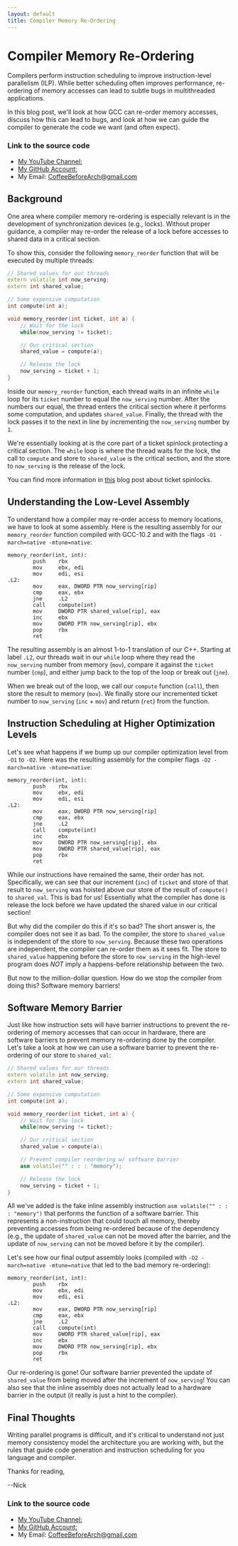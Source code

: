 ```yaml
---
layout: default
title: Compiler Memory Re-Ordering
---
```


# Compiler Memory Re-Ordering

Compilers perform instruction scheduling to improve instruction-level parallelism (ILP). While better scheduling often improves performance, re-ordering of memory accesses can lead to subtle bugs in multithreaded applications.

In this blog post, we'll look at how GCC can re-order memory accesses, discuss how this can lead to bugs, and look at how we can guide the compiler to generate the code we want (and often expect).

### Link to the source code

- [My YouTube Channel: ](https://www.youtube.com/channel/UCsi5-meDM5Q5NE93n_Ya7GA?view_as=subscriber)
- [My GitHub Account: ](https://github.com/CoffeeBeforeArch)
- My Email: CoffeeBeforeArch@gmail.com

## Background

One area where compiler memory re-ordering is especially relevant is in the development of synchronization devices (e.g., locks). Without proper guidance, a compiler may re-order the release of a lock before accesses to shared data in a critical section.

To show this, consider the following `memory_reorder` function that will be executed by multiple threads:

```cpp
// Shared values for our threads
extern volatile int now_serving;
extern int shared_value;

// Some expensive computation
int compute(int a);

void memory_reorder(int ticket, int a) {
    // Wait for the lock
    while(now_serving != ticket);

    // Our critical section
    shared_value = compute(a);

    // Release the lock
    now_serving = ticket + 1;
}
```

Inside our `memory_reorder` function, each thread waits in an infinite `while` loop for its `ticket` number to equal the `now_serving` number. After the numbers our equal, the thread enters the critical section where it performs some computation, and updates `shared_value`. Finally, the thread with the lock passes it to the next in line by incrementing the `now_serving` number by `1`.

We're essentially looking at is the core part of a ticket spinlock protecting a critical section. The `while` loop is where the thread waits for the lock, the call to `compute` and store to `shared_value` is the critical section, and the store to `now_serving` is the release of the lock.

You can find more information in [this](https://coffeebeforearch.github.io/2020/11/07/spinlocks-6.html) blog post about ticket spinlocks.

## Understanding the Low-Level Assembly

To understand how a compiler may re-order access to memory locations, we have to look at some assembly. Here is the resulting assembly for our `memory_reorder` function compiled with GCC-10.2 and with the flags `-O1 -march=native -mtune=native`:

```assembly
memory_reorder(int, int):
        push    rbx
        mov     ebx, edi
        mov     edi, esi
.L2:
        mov     eax, DWORD PTR now_serving[rip]
        cmp     eax, ebx
        jne     .L2
        call    compute(int)
        mov     DWORD PTR shared_value[rip], eax
        inc     ebx
        mov     DWORD PTR now_serving[rip], ebx
        pop     rbx
        ret
```

The resulting assembly is an almost 1-to-1 translation of our C++. Starting at label `.L2`, our threads wait in our `while` loop where they read the `now_serving` number from memory (`mov`), compare it against the `ticket` number (`cmp`), and either jump back to the top of the loop or break out (`jne`).

When we break out of the loop, we call our `compute` function (`call`), then store the result to memory (`mov`). We finally store our incremented ticket number to `now_serving` (`inc` + `mov`) and return (`ret`) from the function.

## Instruction Scheduling at Higher Optimization Levels

Let's see what happens if we bump up our compiler optimization level from `-O1` to `-O2`. Here was the resulting assembly for the compiler flags `-O2 -march=native -mtune=native`:

```assembly
memory_reorder(int, int):
        push    rbx
        mov     ebx, edi
        mov     edi, esi
.L2:
        mov     eax, DWORD PTR now_serving[rip]
        cmp     eax, ebx
        jne     .L2
        call    compute(int)
        inc     ebx
        mov     DWORD PTR now_serving[rip], ebx
        mov     DWORD PTR shared_value[rip], eax
        pop     rbx
        ret
```

While our instructions have remained the same, their order has not. Specifically, we can see that our increment (`inc`) of `ticket` and store of that result to `now_serving` was  hoisted above our store of the result of `compute()` to `shared_val`. This is bad for us! Essentially what the compiler has done is release the lock before we have updated the shared value in our critical section!

But why did the compiler do this if it's so bad? The short answer is, the compiler does not see it as bad. To the compiler, the store to `shared_value` is independent of the store to `now_serving`. Because these two operations are independent, the compiler can re-order them as it sees fit. The store to `shared_value` happening before the store to `now_serving` in the high-level program does *NOT* imply a happens-before relationship between the two.

But now to the million-dollar question. How do we stop the compiler from doing this? Software memory barriers!

## Software Memory Barrier 

Just like how instruction sets will have barrier instructions to prevent the re-ordering of memory accesses that can occur in hardware, there are software barriers to prevent memory re-ordering done by the compiler. Let's take a look at how we can use a software barrier to prevent the re-ordering of our store to `shared_val`:

```cpp
// Shared values for our threads
extern volatile int now_serving;
extern int shared_value;

// Some expensive computation
int compute(int a);

void memory_reorder(int ticket, int a) {
    // Wait for the lock
    while(now_serving != ticket);

    // Our critical section
    shared_value = compute(a);

    // Prevent compiler reordering w/ software barrier
    asm volatile("" : : : "memory");

    // Release the lock
    now_serving = ticket + 1;
}
```

All we've added is the fake inline assembly instruction `asm volatile("" : : : "memory")` that performs the function of a software barrier. This represents a non-instruction that could touch all memory, thereby preventing accesses from being re-ordered because of the dependency (e.g., the update of `shared_value` can not be moved after the barrier, and the update of `now_serving` can not be moved before it by the compiler).

Let's see how our final output assembly looks (compiled with `-O2 -march=native -mtune=native` that led to the bad memory re-ordering):

```assembly
memory_reorder(int, int):
        push    rbx
        mov     ebx, edi
        mov     edi, esi
.L2:
        mov     eax, DWORD PTR now_serving[rip]
        cmp     eax, ebx
        jne     .L2
        call    compute(int)
        mov     DWORD PTR shared_value[rip], eax
        inc     ebx
        mov     DWORD PTR now_serving[rip], ebx
        pop     rbx
        ret
```

Our re-ordering is gone! Our software barrier prevented the update of `shared_value` from being moved after the increment of `now_serving`! You can also see that the inline assembly does not actually lead to a hardware barrier in the output (it really is just a hint to the compiler).

## Final Thoughts

Writing parallel programs is difficult, and it's critical to understand not just memory consistency model the architecture you are working with, but the rules that guide code generation and instruction scheduling for you language and compiler.

Thanks for reading,

--Nick

### Link to the source code

- [My YouTube Channel: ](https://www.youtube.com/channel/UCsi5-meDM5Q5NE93n_Ya7GA?view_as=subscriber)
- [My GitHub Account: ](https://github.com/CoffeeBeforeArch)
- My Email: CoffeeBeforeArch@gmail.com

